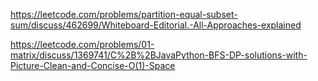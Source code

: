 https://leetcode.com/problems/partition-equal-subset-sum/discuss/462699/Whiteboard-Editorial.-All-Approaches-explained

https://leetcode.com/problems/01-matrix/discuss/1369741/C%2B%2BJavaPython-BFS-DP-solutions-with-Picture-Clean-and-Concise-O(1)-Space

